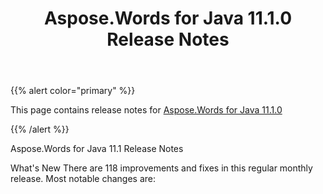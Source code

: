 ﻿---
title: Aspose.Words for Java 11.1.0 Release Notes
description: "Aspose.Words for Java 11.1.0 Release Notes – learn about the latest updates and fixes."
type: docs
weight: 100
url: /java/aspose-words-for-java-11-1-0-release-notes/
---

{{% alert color="primary" %}} 

This page contains release notes for [Aspose.Words for Java 11.1.0](https://downloads.aspose.com/words/java/new-releases/aspose.words-for-java-11.1.0/)

{{% /alert %}} 

Aspose.Words for Java 11.1 Release Notes

What's New 
There are 118 improvements and fixes in this regular monthly release. Most notable changes are: 

